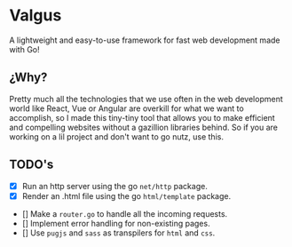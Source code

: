 # Valgus

A lightweight and easy-to-use framework for fast web development made with Go!

## ¿Why?

Pretty much all the technologies that we use often in the web development world like React, Vue or Angular
are overkill for what we want to accomplish, so I made this tiny-tiny tool that allows you to make efficient and
compelling websites without a gazillion libraries behind. So if you are working on a lil project and don't want to
go nutz, use this.

## TODO's

- [x] Run an http server using the go `net/http` package.
- [x] Render an .html file using the go `html/template` package.
- [] Make a `router.go` to handle all the incoming requests.
- [] Implement error handling for non-existing pages.
- [] Use `pugjs` and `sass` as transpilers for `html` and `css`. 